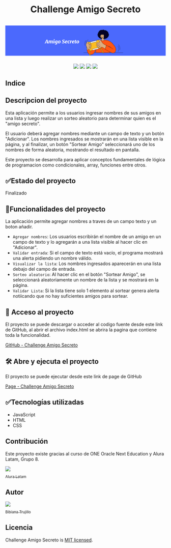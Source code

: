 <div align="center">
  <h1 align="center">
    Challenge Amigo Secreto
    <br />
    <br />
    <img src="./img/PortadaAmigoSecreto.png" alt="Portada Amigo Secreto" class="container__imagen-portada" />
  </h1>
</div>

<p align="center">
  <img src="https://img.shields.io/badge/STATUS-FIN%20DESAROLLO-green">
  <img src="https://img.shields.io/badge/STATUS-CURSO%20ONE-green">
  <img src="https://img.shields.io/badge/STATUS-%20ORACLE-green">
  <img src="https://img.shields.io/badge/STATUS-%20ALURA%20LATAM-green">
</p>

## Indice

## Descripcion del proyecto
Esta aplicación permite a los usuarios ingresar nombres de sus amigos en una lista y luego realizar un sorteo aleatorio para determinar quien es el "amigo secreto".

El usuario deberá agregar nombres mediante un campo de texto y un botón "Adicionar". Los nombres ingresados se mostrarán en una lista visible en la página, y al finalizar, un botón "Sortear Amigo" seleccionará uno de los nombres de forma aleatoria, mostrando el resultado en pantalla.

Este proyecto se desarrolla para aplicar conceptos fundamentales de lógica de programacion como condicionales, array, funciones entre otros.

## :white_check_mark:Estado del proyecto

Finalizado 

## :hammer:Funcionalidades del proyecto

La aplicación permite agregar nombres a traves de un campo texto y un boton añadir.

- `Agregar nombres`: Los usuarios escribirán el nombre de un amigo en un campo de texto y lo agregarán a una lista visible al hacer clic en "Adicionar".
- `Validar entrada`: Si el campo de texto está vacío, el programa mostrará una alerta pidiendo un nombre válido.
- `Visualizar la lista`: Los nombres ingresados aparecerán en una lista debajo del campo de entrada.
- `Sorteo aleatorio`: Al hacer clic en el botón "Sortear Amigo", se seleccionará aleatoriamente un nombre de la lista y se mostrará en la página.
- `Validar Lista`: Si la lista tiene solo 1 elemento al sortear genera alerta notiicando que no hay suficientes amigos para sortear.


## 📁 Acceso al proyecto
El proyecto se puede descargar o acceder al codigo fuente desde este link de GitHub, al abrir el archivo index.html se abrira la pagina que contiene toda la funcionalidad.

[GitHub - Challenge Amigo Secreto](https://github.com/BibiTC/ChallengeAmigoSecreto)

## 🛠️ Abre y ejecuta el proyecto
El proyecto se puede ejecutar desde este link de page de GitHub

[Page - Challenge Amigo Secreto](https://bibitc.github.io/ChallengeAmigoSecreto/)

## :white_check_mark:Tecnologías utilizadas
- JavaScript
- HTML
- CSS
  
## Contribución
Este proyecto existe gracias al curso de ONE Oracle Next Education y Alura Latam, Grupo 8.

[<img src="https://avatars.githubusercontent.com/alura-es-cursos" width=115><br><sub>Alura Latam</sub>](https://github.com/alura-es-cursos)


## Autor

[<img src="https://avatars.githubusercontent.com/BibiTC" width=115><br><sub>Bibiana Trujillo</sub>](https://github.com/BibiTC)

## Licencia

Challenge Amigo Secreto is [MIT licensed](./LICENSE).

